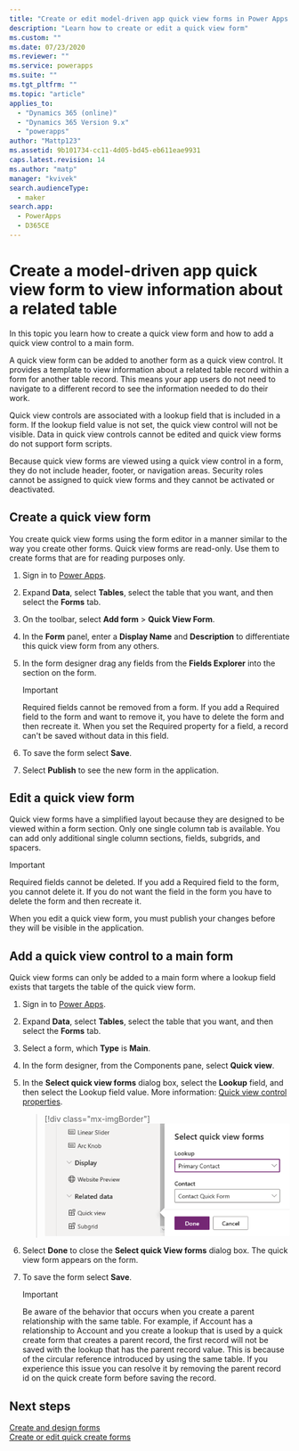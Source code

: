 ```yaml
---
title: "Create or edit model-driven app quick view forms in Power Apps | MicrosoftDocs"
description: "Learn how to create or edit a quick view form"
ms.custom: ""
ms.date: 07/23/2020
ms.reviewer: ""
ms.service: powerapps
ms.suite: ""
ms.tgt_pltfrm: ""
ms.topic: "article"
applies_to: 
  - "Dynamics 365 (online)"
  - "Dynamics 365 Version 9.x"
  - "powerapps"
author: "Mattp123"
ms.assetid: 9b101734-cc11-4d05-bd45-eb611eae9931
caps.latest.revision: 14
ms.author: "matp"
manager: "kvivek"
search.audienceType: 
  - maker
search.app: 
  - PowerApps
  - D365CE
---
```


# Create a model-driven app quick view form to view information about a related table

In this topic you learn how to create a quick view form and how to add a quick view control to a main form. 

A quick view form can be added to another form as a quick view control. It provides a template to view information about a related table record within a form for another table record. This means your app users do not need to navigate to a different record to see the information needed to do their work.  
  
 Quick view controls are associated with a lookup field that is included in a form. If the lookup field value is not set, the quick view control will not be visible. Data in quick view controls cannot be edited and quick view forms do not support form scripts.  
  
 Because quick view forms are viewed using a quick view control in a form, they do not include header, footer, or navigation areas. Security roles cannot be assigned to quick view forms and they cannot be activated or deactivated.  
  
<a name="BKMK_CreateQFV"></a>   
## Create a quick view form  
 You create quick view forms using the form editor in a manner similar to the way you create other forms. Quick view forms are read-only. Use them to create forms that are for reading purposes only.  
  
1. Sign in to [Power Apps](https://make.powerapps.com/?utm_source=padocs&utm_medium=linkinadoc&utm_campaign=referralsfromdoc).  

2. Expand **Data**, select **Tables**, select the table that you want, and then select the **Forms** tab. 
  
3. On the toolbar, select **Add form** > **Quick View Form**.  
  
5. In the **Form** panel, enter a **Display Name** and **Description** to differentiate this quick view form from any others.  
  
6. In the form designer drag any fields from the **Fields Explorer** into the section on the form.

    > [!IMPORTANT]
    > Required fields cannot be removed from a form. If you add a Required field to the form and want to remove it, you have to delete the form and then recreate it. When you set the Required property for a field, a record can't be saved without data in this field.

7. To save the form select **Save**.  

8. Select **Publish** to see the new form in the application. <!-- Which app? What does Publish do?-->
  
<a name="BKMK_EditQVF"></a>   
## Edit a quick view form  
 Quick view forms have a simplified layout because they are designed to be viewed within a form section. Only one single column tab is available. You can add only additional single column sections, fields, subgrids, and spacers.   
  
  > [!IMPORTANT]
  > Required fields cannot be deleted. If you add a Required field to the form, you cannot delete it. If you do not want the field in the form you have to delete the form and then recreate it.
  
 When you edit a quick view form, you must publish your changes before they will be visible in the application.  
  
<a name="BKMK_AddQVF"></a>   
## Add a quick view control to a main form  
 Quick view forms can only be added to a main form where a lookup field exists that targets the table of the quick view form.  
  
1.  Sign in to [Power Apps](https://make.powerapps.com/?utm_source=padocs&utm_medium=linkinadoc&utm_campaign=referralsfromdoc).  

2.  Expand **Data**, select **Tables**, select the table that you want, and then select the **Forms** tab.  

3. Select a form, which **Type** is **Main**.

4. In the form designer, from the Components pane, select **Quick view**.  
  
5.  In the **Select quick view forms** dialog box, select the **Lookup** field, and then select the Lookup field value. More information: [Quick view control properties](quick-view-control-properties-legacy.md).  

    > [!div class="mx-imgBorder"] 
    > ![Add quick view control](media/add-quick-view-control.png "Add quick view control to main form")

6.  Select **Done** to close the **Select quick View forms** dialog box. The quick view form appears on the form.

7.  To save the form select **Save**.  

    > [!IMPORTANT]
    > Be aware of the behavior that occurs when you create a parent relationship with the same table. For example, if Account has a relationship to Account and you create a lookup that is used by a quick create form that creates a parent record, the first record will not be saved with the lookup that has the parent record value. This is because of the circular reference introduced by using the same table. If you experience this issue you can resolve it by removing the parent record id on the quick create form before saving the record.

## Next steps   
 [Create and design forms](create-design-forms.md)   
 [Create or edit quick create forms](create-edit-quick-create-forms.md)
